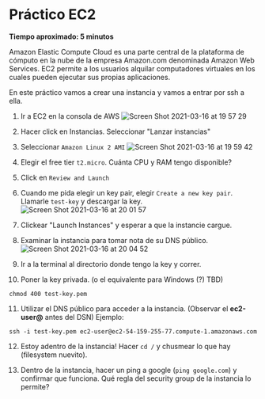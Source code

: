 # Práctico EC2

**Tiempo aproximado: 5 minutos**

Amazon Elastic Compute Cloud es una parte central de la plataforma de cómputo en la nube de la empresa Amazon.com denominada Amazon Web Services. EC2 permite a los usuarios alquilar computadores virtuales en los cuales pueden ejecutar sus propias aplicaciones.

En este práctico vamos a crear una instancia y vamos a entrar por ssh a ella.

1. Ir a EC2 en la consola de AWS
![Screen Shot 2021-03-16 at 19 57 29](https://user-images.githubusercontent.com/17788257/111391794-16290180-8694-11eb-8b98-c2818949b0e3.png)

2. Hacer click en Instancias. Seleccionar "Lanzar instancias"
3. Seleccionar `Amazon Linux 2 AMI`
![Screen Shot 2021-03-16 at 19 59 42](https://user-images.githubusercontent.com/17788257/111391880-3b1d7480-8694-11eb-833d-11c8f923bff8.png)


4. Elegir el free tier `t2.micro`. Cuánta CPU y RAM tengo disponible?
5. Click en `Review and Launch`
6. Cuando me pida elegir un key pair, elegir `Create a new key pair`. Llamarle `test-key` y descargar la key.
![Screen Shot 2021-03-16 at 20 01 57](https://user-images.githubusercontent.com/17788257/111391821-217c2d00-8694-11eb-95e2-60745e25b3af.png)

7. Clickear "Launch Instances" y esperar a que la instancie cargue.
8. Examinar la instancia para tomar nota de su DNS público.
![Screen Shot 2021-03-16 at 20 04 52](https://user-images.githubusercontent.com/17788257/111391839-280aa480-8694-11eb-8d30-53463dbb60dd.png)

9. Ir a la terminal al directorio donde tengo la key y correr.
10. Poner la key privada. (o el equivalente para Windows (?) TBD) 
```
chmod 400 test-key.pem
```
11. Utilizar el DNS público para acceder a la instancia. (Observar el **ec2-user@** antes del DSN) Ejemplo:
```
ssh -i test-key.pem ec2-user@ec2-54-159-255-77.compute-1.amazonaws.com
```

12. Estoy adentro de la instancia! Hacer `cd /` y chusmear lo que hay (filesystem nuevito).

13. Dentro de la instancia, hacer un ping a google (`ping google.com`) y confirmar que funciona. Qué regla del security group de la instancia lo permite?

